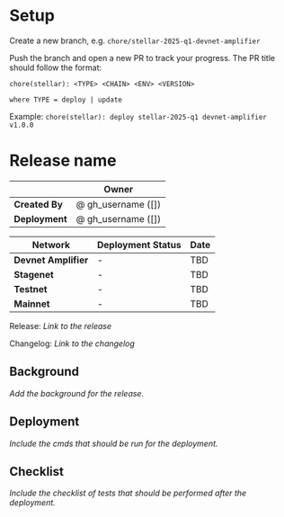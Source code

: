# Setup

Create a new branch, e.g. `chore/stellar-2025-q1-devnet-amplifier`

Push the branch and open a new PR to track your progress. The PR title should follow the format:

```text
chore(stellar): <TYPE> <CHAIN> <ENV> <VERSION>

where TYPE = deploy | update
```

Example: `chore(stellar): deploy stellar-2025-q1 devnet-amplifier v1.0.0`

# Release name

|  | **Owner** |
|-----------|------------|
| **Created By** | @ gh_username ([<email>]) |
| **Deployment** | @ gh_username ([<email>]) |

| **Network** | **Deployment Status** | **Date** |
|-------------|----------------------|----------|
| **Devnet Amplifier** | - | TBD |
| **Stagenet** | - | TBD |
| **Testnet** | - | TBD |
| **Mainnet** | - | TBD |

Release: _Link to the release_

Changelog: _Link to the changelog_

## Background

_Add the background for the release._

## Deployment

_Include the cmds that should be run for the deployment._

## Checklist

_Include the checklist of tests that should be performed after the deployment._
